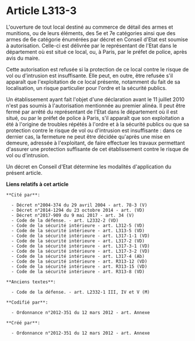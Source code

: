# Article L313-3

L'ouverture de tout local destiné au commerce de détail des armes et munitions, ou de leurs éléments, des 5e et 7e catégories
ainsi que des armes de 6e catégorie énumérées par décret en Conseil d'Etat est soumise à autorisation. Celle-ci est délivrée
par le représentant de l'Etat dans le département où est situé ce local, ou, à Paris, par le préfet de police, après avis du
maire.

Cette autorisation est refusée si la protection de ce local contre le risque de vol ou d'intrusion est insuffisante. Elle
peut, en outre, être refusée s'il apparaît que l'exploitation de ce local présente, notamment du fait de sa localisation, un
risque particulier pour l'ordre et la sécurité publics.

Un établissement ayant fait l'objet d'une déclaration avant le 11 juillet 2010 n'est pas soumis à l'autorisation mentionnée
au premier alinéa. Il peut être fermé par arrêté du représentant de l'Etat dans le département où il est situé, ou par le
préfet de police à Paris, s'il apparaît que son exploitation a été à l'origine de troubles répétés à l'ordre et à la sécurité
publics ou que sa protection contre le risque de vol ou d'intrusion est insuffisante : dans ce dernier cas, la fermeture ne
peut être décidée qu'après une mise en demeure, adressée à l'exploitant, de faire effectuer les travaux permettant d'assurer
une protection suffisante de cet établissement contre le risque de vol ou d'intrusion.

Un décret en Conseil d'Etat détermine les modalités d'application du présent article.

**Liens relatifs à cet article**

	**Cité par**:

	  - Décret n°2004-374 du 29 avril 2004 - art. 78-3 (V)
	  - Décret n°2014-1294 du 23 octobre 2014 - art. (VD)
	  - Décret n°2017-909 du 9 mai 2017 - art. 34 (V)
	  - Code de la défense. - art. L2332-2 (VD)
	  - Code de la sécurité intérieure - art. L312-5 (VD)
	  - Code de la sécurité intérieure - art. L313-5 (VD)
	  - Code de la sécurité intérieure - art. L317-1-1 (VD)
	  - Code de la sécurité intérieure - art. L317-2 (VD)
	  - Code de la sécurité intérieure - art. L317-3-1 (VD)
	  - Code de la sécurité intérieure - art. L317-3-2 (VD)
	  - Code de la sécurité intérieure - art. L317-4 (Ab)
	  - Code de la sécurité intérieure - art. R313-12 (VD)
	  - Code de la sécurité intérieure - art. R313-15 (VD)
	  - Code de la sécurité intérieure - art. R313-8 (VD)

	**Anciens textes**:

	  - Code de la défense. - art. L2332-1 III, IV et V (M)

	**Codifié par**:

	  - Ordonnance n°2012-351 du 12 mars 2012 - art. Annexe

	**Créé par**:

	  - Ordonnance n°2012-351 du 12 mars 2012 - art. Annexe

